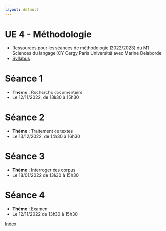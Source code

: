 ```yaml
---
layout: default
---
```


#  UE 4 - Méthodologie
- Ressources pour les séances de méthodologie (2022/2023) du M1 Sciences du langage (CY Cergy Paris Université) avec Marine Delaborde
- [Syllabus](files/cours/methodologie/Syllabus-Methodologie-22-23.pdf)

# Séance 1
- **Thème** : Recherche documentaire
- Le 12/11/2022, de 13h30 à 15h30

# Séance 2
- **Thème** : Traitement de textes
- Le 13/12/2022, de 14h30 à 16h30 

# Séance 3
- **Thème** : Interroger des corpus
- Le 18/01/2022 de 13h30 à 15h30

# Séance 4
- **Thème** : Examen
- Le 12/11/2022 de 13h30 à 15h30

[Index](./)